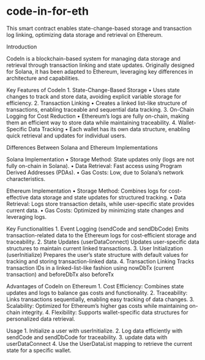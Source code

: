 # code-in-for-eth
This smart contract enables state-change-based storage and transaction log linking, optimizing data storage and retrieval on Ethereum.

Introduction

CodeIn is a blockchain-based system for managing data storage and retrieval through transaction linking and state updates. Originally designed for Solana, 
it has been adapted to Ethereum, leveraging key differences in architecture and capabilities.

Key Features of CodeIn
	1.	State-Change-Based Storage
	•	Uses state changes to track and store data, avoiding explicit variable storage for efficiency.
	2.	Transaction Linking
	•	Creates a linked list-like structure of transactions, enabling traceable and sequential data tracking.
	3.	On-Chain Logging for Cost Reduction
	•	Ethereum’s logs are fully on-chain, making them an efficient way to store data while maintaining traceability.
	4.	Wallet-Specific Data Tracking
	•	Each wallet has its own data structure, enabling quick retrieval and updates for individual users.

Differences Between Solana and Ethereum Implementations

Solana Implementation
	•	Storage Method: State updates only (logs are not fully on-chain in Solana).
	•	Data Retrieval: Fast access using Program Derived Addresses (PDAs).
	•	Gas Costs: Low, due to Solana’s network characteristics.

Ethereum Implementation
	•	Storage Method: Combines logs for cost-effective data storage and state updates for structured tracking.
	•	Data Retrieval: Logs store transaction details, while user-specific state provides current data.
	•	Gas Costs: Optimized by minimizing state changes and leveraging logs.

Key Functionalities
	1.	Event Logging (sendCode and sendDbCode)
Emits transaction-related data to the Ethereum logs for cost-efficient storage and traceability.
	2.	State Updates (userDataConnect)
Updates user-specific data structures to maintain current linked transactions.
	3.	User Initialization (userInitialize)
Prepares the user’s state structure with default values for tracking and storing transaction-linked data.
	4.	Transaction Linking
Tracks transaction IDs in a linked-list-like fashion using nowDbTx (current transaction) and beforeDbTx also beforeTx


Advantages of CodeIn on Ethereum
	1.	Cost Efficiency: Combines state updates and logs to balance gas costs and functionality.
	2.	Traceability: Links transactions sequentially, enabling easy tracking of data changes.
	3.	Scalability: Optimized for Ethereum’s higher gas costs while maintaining on-chain integrity.
	4.	Flexibility: Supports wallet-specific data structures for personalized data retrieval.

Usage
	1.	Initialize a user with userInitialize.
	2.	Log data efficiently with sendCode and sendDbCode for traceability.
  3.  update data with userDataConnect 
	4.	Use the UserDataList mapping to retrieve the current state for a specific wallet.
